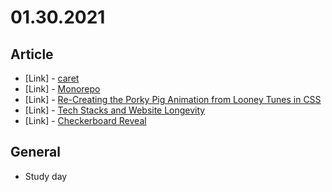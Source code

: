 # 01.30.2021

## Article

- \[Link\] - [caret](https://css-tricks.com/almanac/properties/c/caret/)
- \[Link\] - [Monorepo](https://css-tricks.com/monorepo/)
- \[Link\] - [Re-Creating the Porky Pig Animation from Looney Tunes in CSS](https://css-tricks.com/re-creating-the-porky-pig-animation-from-looney-tunes-in-css/)
- \[Link\] - [Tech Stacks and Website Longevity](https://css-tricks.com/tech-stacks-and-website-longevity/)
- \[Link\] - [Checkerboard Reveal](https://css-tricks.com/checkerboard-reveal/)

## General

- Study day
